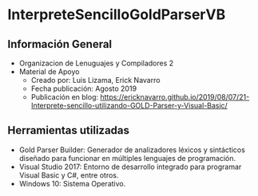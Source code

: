 # InterpreteSencilloGoldParserVB

## Información General
- Organizacion de Lenuguajes y Compiladores 2
- Material de Apoyo
  - Creado por: Luis Lizama, Erick Navarro
  - Fecha publicación: Agosto 2019
  - Publicación en blog: https://ericknavarro.github.io/2019/08/07/21-Interprete-sencillo-utilizando-GOLD-Parser-y-Visual-Basic/

## Herramientas utilizadas
- Gold Parser Builder: Generador de analizadores léxicos y sintácticos diseñado para funcionar en múltiples lenguajes de programación.
- Visual Studio 2017: Entorno de desarrollo integrado para programar Visual Basic y C#, entre otros.
- Windows 10: Sistema Operativo.
